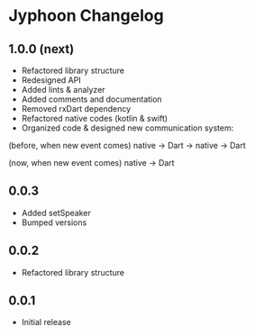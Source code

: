 # Jyphoon Changelog

## 1.0.0 (next)

- Refactored library structure
- Redesigned API
- Added lints & analyzer
- Added comments and documentation
- Removed rxDart dependency
- Refactored native codes (kotlin & swift)
- Organized code & designed new communication system:

(before, when new event comes)
native -> Dart -> native -> Dart

(now, when new event comes)
native -> Dart

## 0.0.3

- Added setSpeaker
- Bumped versions

## 0.0.2

- Refactored library structure

## 0.0.1

- Initial release
